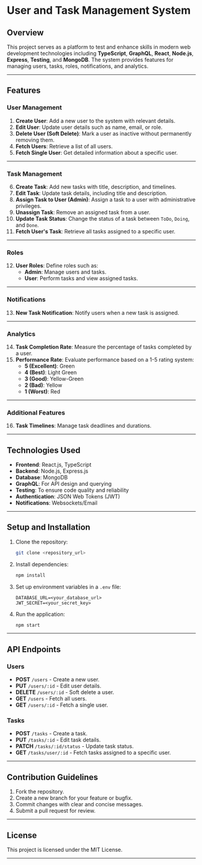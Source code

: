 # User and Task Management System

## Overview
This project serves as a platform to test and enhance skills in modern web development technologies including **TypeScript**, **GraphQL**, **React**, **Node.js**, **Express**, **Testing**, and **MongoDB**. The system provides features for managing users, tasks, roles, notifications, and analytics.

---

## Features

### User Management
1. **Create User**: Add a new user to the system with relevant details.
2. **Edit User**: Update user details such as name, email, or role.
3. **Delete User (Soft Delete)**: Mark a user as inactive without permanently removing them.
4. **Fetch Users**: Retrieve a list of all users.
5. **Fetch Single User**: Get detailed information about a specific user.

---

### Task Management
6. **Create Task**: Add new tasks with title, description, and timelines.
7. **Edit Task**: Update task details, including title and description.
8. **Assign Task to User (Admin)**: Assign a task to a user with administrative privileges.
9. **Unassign Task**: Remove an assigned task from a user.
10. **Update Task Status**: Change the status of a task between `ToDo`, `Doing`, and `Done`.
11. **Fetch User's Task**: Retrieve all tasks assigned to a specific user.

---

### Roles
12. **User Roles**: Define roles such as:
    - **Admin**: Manage users and tasks.
    - **User**: Perform tasks and view assigned tasks.

---

### Notifications
13. **New Task Notification**: Notify users when a new task is assigned.

---

### Analytics
14. **Task Completion Rate**: Measure the percentage of tasks completed by a user.
15. **Performance Rate**: Evaluate performance based on a 1-5 rating system:
    - **5 (Excellent)**: Green
    - **4 (Best)**: Light Green
    - **3 (Good)**: Yellow-Green
    - **2 (Bad)**: Yellow
    - **1 (Worst)**: Red

---

### Additional Features
16. **Task Timelines**: Manage task deadlines and durations.

---

## Technologies Used
- **Frontend**: React.js, TypeScript
- **Backend**: Node.js, Express.js
- **Database**: MongoDB
- **GraphQL**: For API design and querying
- **Testing**: To ensure code quality and reliability
- **Authentication**: JSON Web Tokens (JWT)
- **Notifications**: Websockets/Email

---

## Setup and Installation
1. Clone the repository:
   ```bash
   git clone <repository_url>
   ```
2. Install dependencies:
   ```bash
   npm install
   ```
3. Set up environment variables in a `.env` file:
   ```plaintext
   DATABASE_URL=<your_database_url>
   JWT_SECRET=<your_secret_key>
   ```
4. Run the application:
   ```bash
   npm start
   ```

---

## API Endpoints

### Users
- **POST** `/users` - Create a new user.
- **PUT** `/users/:id` - Edit user details.
- **DELETE** `/users/:id` - Soft delete a user.
- **GET** `/users` - Fetch all users.
- **GET** `/users/:id` - Fetch a single user.

### Tasks
- **POST** `/tasks` - Create a task.
- **PUT** `/tasks/:id` - Edit task details.
- **PATCH** `/tasks/:id/status` - Update task status.
- **GET** `/tasks/user/:id` - Fetch tasks assigned to a specific user.

---

## Contribution Guidelines
1. Fork the repository.
2. Create a new branch for your feature or bugfix.
3. Commit changes with clear and concise messages.
4. Submit a pull request for review.

---

## License
This project is licensed under the MIT License.

---
